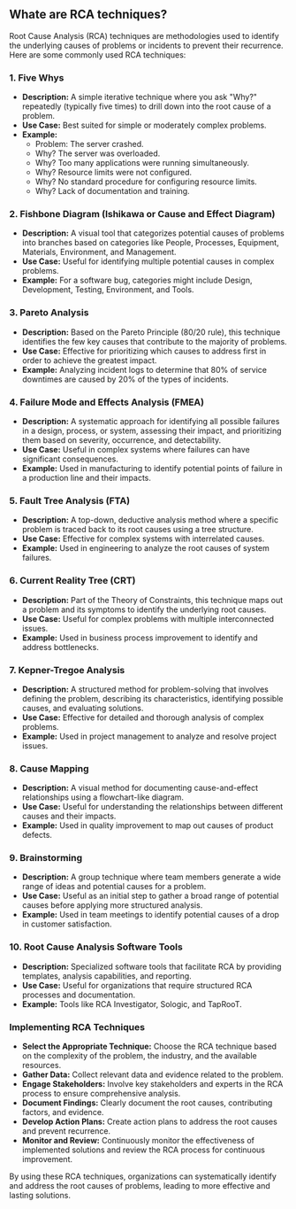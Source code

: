 ## Whate are RCA techniques?

Root Cause Analysis (RCA) techniques are methodologies used to identify the underlying causes of problems or incidents to prevent their recurrence. Here are some commonly used RCA techniques:

### 1. **Five Whys**
   - **Description:** A simple iterative technique where you ask "Why?" repeatedly (typically five times) to drill down into the root cause of a problem.
   - **Use Case:** Best suited for simple or moderately complex problems.
   - **Example:** 
     - Problem: The server crashed.
     - Why? The server was overloaded.
     - Why? Too many applications were running simultaneously.
     - Why? Resource limits were not configured.
     - Why? No standard procedure for configuring resource limits.
     - Why? Lack of documentation and training.

### 2. **Fishbone Diagram (Ishikawa or Cause and Effect Diagram)**
   - **Description:** A visual tool that categorizes potential causes of problems into branches based on categories like People, Processes, Equipment, Materials, Environment, and Management.
   - **Use Case:** Useful for identifying multiple potential causes in complex problems.
   - **Example:** For a software bug, categories might include Design, Development, Testing, Environment, and Tools.

### 3. **Pareto Analysis**
   - **Description:** Based on the Pareto Principle (80/20 rule), this technique identifies the few key causes that contribute to the majority of problems.
   - **Use Case:** Effective for prioritizing which causes to address first in order to achieve the greatest impact.
   - **Example:** Analyzing incident logs to determine that 80% of service downtimes are caused by 20% of the types of incidents.

### 4. **Failure Mode and Effects Analysis (FMEA)**
   - **Description:** A systematic approach for identifying all possible failures in a design, process, or system, assessing their impact, and prioritizing them based on severity, occurrence, and detectability.
   - **Use Case:** Useful in complex systems where failures can have significant consequences.
   - **Example:** Used in manufacturing to identify potential points of failure in a production line and their impacts.

### 5. **Fault Tree Analysis (FTA)**
   - **Description:** A top-down, deductive analysis method where a specific problem is traced back to its root causes using a tree structure.
   - **Use Case:** Effective for complex systems with interrelated causes.
   - **Example:** Used in engineering to analyze the root causes of system failures.

### 6. **Current Reality Tree (CRT)**
   - **Description:** Part of the Theory of Constraints, this technique maps out a problem and its symptoms to identify the underlying root causes.
   - **Use Case:** Useful for complex problems with multiple interconnected issues.
   - **Example:** Used in business process improvement to identify and address bottlenecks.

### 7. **Kepner-Tregoe Analysis**
   - **Description:** A structured method for problem-solving that involves defining the problem, describing its characteristics, identifying possible causes, and evaluating solutions.
   - **Use Case:** Effective for detailed and thorough analysis of complex problems.
   - **Example:** Used in project management to analyze and resolve project issues.

### 8. **Cause Mapping**
   - **Description:** A visual method for documenting cause-and-effect relationships using a flowchart-like diagram.
   - **Use Case:** Useful for understanding the relationships between different causes and their impacts.
   - **Example:** Used in quality improvement to map out causes of product defects.

### 9. **Brainstorming**
   - **Description:** A group technique where team members generate a wide range of ideas and potential causes for a problem.
   - **Use Case:** Useful as an initial step to gather a broad range of potential causes before applying more structured analysis.
   - **Example:** Used in team meetings to identify potential causes of a drop in customer satisfaction.

### 10. **Root Cause Analysis Software Tools**
   - **Description:** Specialized software tools that facilitate RCA by providing templates, analysis capabilities, and reporting.
   - **Use Case:** Useful for organizations that require structured RCA processes and documentation.
   - **Example:** Tools like RCA Investigator, Sologic, and TapRooT.

### Implementing RCA Techniques
- **Select the Appropriate Technique:** Choose the RCA technique based on the complexity of the problem, the industry, and the available resources.
- **Gather Data:** Collect relevant data and evidence related to the problem.
- **Engage Stakeholders:** Involve key stakeholders and experts in the RCA process to ensure comprehensive analysis.
- **Document Findings:** Clearly document the root causes, contributing factors, and evidence.
- **Develop Action Plans:** Create action plans to address the root causes and prevent recurrence.
- **Monitor and Review:** Continuously monitor the effectiveness of implemented solutions and review the RCA process for continuous improvement.

By using these RCA techniques, organizations can systematically identify and address the root causes of problems, leading to more effective and lasting solutions.
